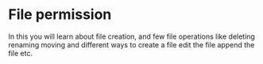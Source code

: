 # File permission
In this you will learn about file creation, and few file operations like deleting renaming moving and different ways to create a file edit the file append the file etc. 

